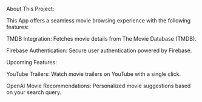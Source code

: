 About This Project:

This App offers a seamless movie browsing experience with the following features:

TMDB Integration: Fetches movie details from The Movie Database (TMDB).

Firebase Authentication: Secure user authentication powered by Firebase.

Upcoming Features:

YouTube Trailers: Watch movie trailers on YouTube with a single click.

OpenAI Movie Recommendations: Personalized movie suggestions based on your search query.
